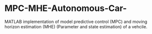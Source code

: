 # MPC-MHE-Autonomous-Car-
MATLAB implementation of model predictive control (MPC) and moving horizon estimation (MHE) (Parameter and state estimation) of a vehcile.
